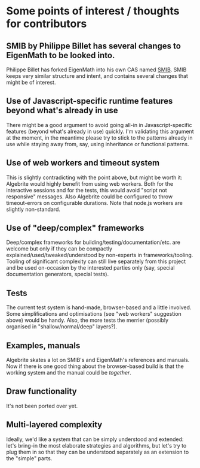 # Some points of interest / thoughts for contributors

## SMIB by Philippe Billet has several changes to EigenMath to be looked into.

Philippe Billet has forked EigenMath into his own CAS named [SMIB](http://smib.sourceforge.net/). SMIB keeps very similar structure and intent, and contains several changes that might be of interest.

## Use of Javascript-specific runtime features beyond what's already in use

There might be a good argument to avoid going all-in in Javascript-specific features (beyond what's already in use) quickly. I'm validating this argument at the moment, in the meantime please try to stick to the patterns already in use while staying away from, say, using inheritance or functional patterns.

## Use of web workers and timeout system

This is slightly contradicting with the point above, but might be worth it: Algebrite would highly benefit from using web workers. Both for the interactive sessions and for the tests, this would avoid "script not responsive" messages. Also Algebrite could be configured to throw timeout-errors on configurable durations. Note that node.js workers are slightly non-standard.

## Use of "deep/complex" frameworks

Deep/complex frameworks for building/testing/documentation/etc. are welcome but only if they can be compactly explained/used/tweaked/understood by non-experts in frameworks/tooling. Tooling of significant complexity can still live separately from this project and be used on-occasion by the interested parties only (say, special documentation generators, special tests).

## Tests

The current test system is hand-made, browser-based and a little involved. Some simplifications and optimisations (see "web workers" suggestion above) would be handy. Also, the more tests the merrier (possibly organised in "shallow/normal/deep" layers?).

## Examples, manuals

Algebrite skates a lot on SMIB's and EigenMath's references and manuals. Now if there is one good thing about the browser-based build is that the working system and the manual could be *together*.

## Draw functionality

It's not been ported over yet. 

## Multi-layered complexity

Ideally, we'd like a system that can be simply understood and extended: let's bring-in the most elaborate strategies and algorithms, but let's try to plug them in so that they can be understood separately as an extension to the "simple" parts.


